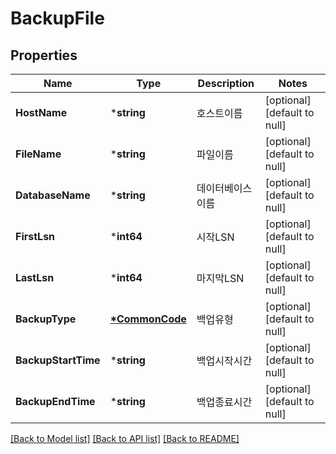 # BackupFile

## Properties
Name | Type | Description | Notes
------------ | ------------- | ------------- | -------------
**HostName** | ***string** | 호스트이름 | [optional] [default to null]
**FileName** | ***string** | 파일이름 | [optional] [default to null]
**DatabaseName** | ***string** | 데이터베이스이름 | [optional] [default to null]
**FirstLsn** | ***int64** | 시작LSN | [optional] [default to null]
**LastLsn** | ***int64** | 마지막LSN | [optional] [default to null]
**BackupType** | **[*CommonCode](CommonCode.md)** | 백업유형 | [optional] [default to null]
**BackupStartTime** | ***string** | 백업시작시간 | [optional] [default to null]
**BackupEndTime** | ***string** | 백업종료시간 | [optional] [default to null]

[[Back to Model list]](../README.md#documentation-for-models) [[Back to API list]](../README.md#documentation-for-api-endpoints) [[Back to README]](../README.md)


